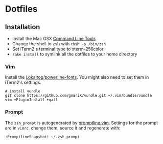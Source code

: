 # Dotfiles

## Installation

* Install the Mac OSX [Command Line Tools](https://developer.apple.com/downloads/index.action)
* Change the shell to zsh with `chsh -s /bin/zsh`
* Set iTerm2's terminal type to xterm-256color
* `rake install` to symlink all the dotfiles to your home directory

### Vim

Install the [Lokaltog/powerline-fonts](https://github.com/Lokaltog/powerline-fonts).
You might also need to set them in iTerm2's settings.

    # install vundle
    git clone https://github.com/gmarik/vundle.git ~/.vim/bundle/vundle
    vim +PluginInstall +qall


### Prompt

The `zsh_prompt` is autogenerated by [promptline.vim](https://github.com/edkolev/promptline.vim).
Settings for the prompt are in `vimrc`, change them, source it and regenerate with:

    :PromptlineSnapshot! ~/.zsh_prompt

